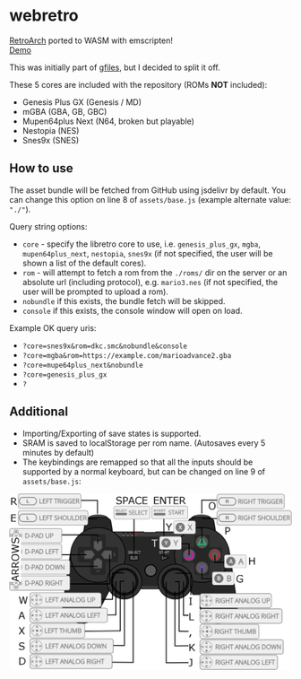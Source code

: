 # webretro
[RetroArch](https://github.com/libretro) ported to WASM with emscripten!  
[Demo](https://binbashbanana.github.io/webretro/)

This was initially part of [gfiles](https://github.com/BinBashBanana/gfiles), but I decided to split it off.

These 5 cores are included with the repository (ROMs **NOT** included):
* Genesis Plus GX (Genesis / MD)
* mGBA (GBA, GB, GBC)
* Mupen64plus Next (N64, broken but playable)
* Nestopia (NES)
* Snes9x (SNES)

## How to use

The asset bundle will be fetched from GitHub using jsdelivr by default. You can change this option on line 8 of `assets/base.js` (example alternate value: `"./"`).

Query string options:
* `core` - specify the libretro core to use, i.e. `genesis_plus_gx`, `mgba`, `mupen64plus_next`, `nestopia`, `snes9x` (if not specified, the user will be shown a list of the default cores).
* `rom` - will attempt to fetch a rom from the `./roms/` dir on the server or an absolute url (including protocol), e.g. `mario3.nes` (if not specified, the user will be prompted to upload a rom).
* `nobundle` if this exists, the bundle fetch will be skipped.
* `console` if this exists, the console window will open on load.

Example OK query uris:
* `?core=snes9x&rom=dkc.smc&nobundle&console`
* `?core=mgba&rom=https://example.com/marioadvance2.gba`
* `?core=mupe64plus_next&nobundle`
* `?core=genesis_plus_gx`
* `?`

## Additional

* Importing/Exporting of save states is supported.
* SRAM is saved to localStorage per rom name. (Autosaves every 5 minutes by default)
* The keybindings are remapped so that all the inputs should be supported by a normal keyboard, but can be changed on line 9 of `assets/base.js`:
<img src="./assets/controller_layout.png" alt="Controller Layout Map" width="600" />